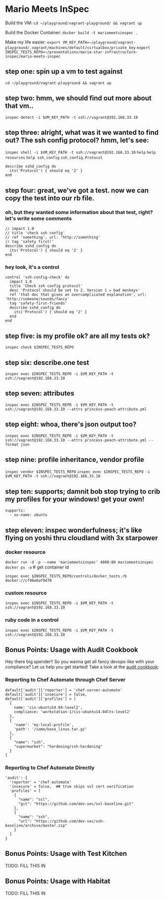# Mario Meets InSpec

Build the VM:
`cd ~/playground/vagrant-playground/ && vagrant up`

Build the Docker Container:
`docker build -t mariomeetsinspec .`

Make my life easier:
`export VM_KEY_PATH=~/playground/vagrant-playground/.vagrant/machines/default/virtualbox/private_key`
`export INSPEC_TESTS_REPO=~/presentations/mario-star-infrastructure-inspec/mario-meets-inspec`

## step one: spin up a vm to test against
 `cd ~/playground/vagrant-playground && vagrant up`

## step two: hmm, we should find out more about that vm..
 `inspec detect -i $VM_KEY_PATH -t ssh://vagrant@192.168.33.10`

## step three: alright, what was it we wanted to find out? The ssh config protocol? hmm, let's see:
 `inspec shell -i $VM_KEY_PATH -t ssh://vagrant@192.168.33.10`
 `help`
 `help resources`
 `help ssh_config`
 `ssh_config.Protocol`
  ```
  describe sshd_config do
    its('Protocol') { should eq '2' }
  end
  ```

## step four: great, we've got a test. now we can copy the test into our rb file.
### oh, but they wanted some information about that test, right? let's write some comments
  ```
  // impact 1.0
  // title 'check ssh config'
  // ref 'something', url: 'http://something'
  // tag 'safety first!'
  describe sshd_config do
    its('Protocol') { should eq '2' }
  end
  ```

### hey look, it's a control
  ```
  control 'ssh-config-check' do
    impact 1.0
    title 'Check ssh config protocol'
    desc 'Protocol should be set to 2. Version 1 = bad monkeys'
    ref 'that doc that gives an overcomplicated explanation', url: 'http://someone/sounds/fancy'
    tag 'safety-first-friends'
    describe sshd_config do
      its('Protocol') { should eq '2' }
    end
  end
  ```

## step five: is my profile ok? are all my tests ok?
`inspec check $INSPEC_TESTS_REPO`

## step six: describe.one test
`inspec exec $INSPEC_TESTS_REPO -i $VM_KEY_PATH -t ssh://vagrant@192.168.33.10`

## step seven: attributes
`inspec exec $INSPEC_TESTS_REPO -i $VM_KEY_PATH -t ssh://vagrant@192.168.33.10 --attrs princess-peach-attribute.yml`

## step eight: whoa, there's json output too?
`inspec exec $INSPEC_TESTS_REPO -i $VM_KEY_PATH -t ssh://vagrant@192.168.33.10 --attrs princess-peach-attribute.yml --format json`

## step nine: profile inheritance, vendor profile
`inspec vendor $INSPEC_TESTS_REPO`
`inspec exec $INSPEC_TESTS_REPO -i $VM_KEY_PATH -t ssh://vagrant@192.168.33.10`

## step ten: supports; damnit bob stop trying to crib my profiles for your windows! get your own!
  ```
  supports:
    - os-name: ubuntu
  ```

## step eleven: inspec wonderfulness; it's like flying on yoshi thru cloudland with 3x starpower

### docker resource
`docker run -d -p --name 'mariomeetsinspec' 4000:80 mariomeetsinspec`
`docker ps -a` # get container id

`inspec exec $INSPEC_TESTS_REPO/controls/docker_tests.rb docker://cf96e6af9470`

### custom resource
`inspec exec $INSPEC_TESTS_REPO -i $VM_KEY_PATH -t ssh://vagrant@192.168.33.10`

### ruby code in a control
`inspec exec $INSPEC_TESTS_REPO -i $VM_KEY_PATH -t ssh://vagrant@192.168.33.10`


## Bonus Points: Usage with Audit Cookbook
Hey there big spender!! So you wanna get all fancy devops-like with your compliance? Let us help you get started!
  Take a look at the <a href="https://github.com/chef-cookbooks/audit">audit cookbook</a>:

### Reporting to Chef Automate through Chef Server
```
default['audit']['reporter'] = 'chef-server-automate'
default['audit']['insecure'] = false,
default['audit']['profiles'] = [
  {
    name: 'cis-ubuntu14.04-level2',
    compliance: 'workstation-1/cis-ubuntu14.04lts-level2'
  },
  {
    'name': 'my-local-profile',
    'path': '/some/base_linux.tar.gz'
  },
  {
    "name": "ssh",
    "supermarket": "hardening/ssh-hardening"
  }
]
```

### Reporting to Chef Automate Directly
```
'audit': {
  'reporter' = 'chef-automate'
  'insecure' = false,  ## true skips ssl cert verification
  'profiles' = [
    {
      "name": "ssl",
      "git": "https://github.com/dev-sec/ssl-baseline.git"
    },
    {
      "name": "ssh",
      "url": "https://github.com/dev-sec/ssh-baseline/archive/master.zip"
    }
  ]
}
```

## Bonus Points: Usage with Test Kitchen

TODO: FILL THIS IN

## Bonus Points: Usage with Habitat

TODO: FILL THIS IN
